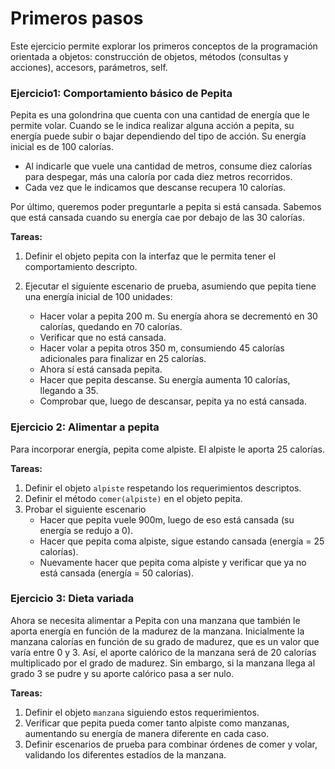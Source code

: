 # Primeros pasos
Este ejercicio permite explorar los primeros conceptos de la programación orientada a objetos: construcción de objetos, métodos (consultas y acciones), accesors, parámetros, self.

### Ejercicio1: Comportamiento básico de Pepita

Pepita es una golondrina que cuenta con una cantidad de energía que le permite volar. Cuando se le indica realizar alguna acción a pepita, su energía puede subir o bajar dependiendo del tipo de acción. Su energía inicial es de 100 calorías.

* Al indicarle que vuele una cantidad de metros, consume diez calorías para despegar, más una caloría por cada diez metros recorridos.
* Cada vez que le indicamos que descanse recupera 10 calorías.

Por último, queremos poder preguntarle a pepita si está cansada. Sabemos que está cansada cuando su energía cae por debajo de las 30 calorías.

**Tareas:**  

1. Definir el objeto pepita con la interfaz que le permita tener el comportamiento descripto.

2. Ejecutar el siguiente escenario de prueba, asumiendo que pepita tiene una energía inicial de 100 unidades:
   
   * Hacer volar a pepita 200 m. Su energía ahora se decrementó en 30 calorías, quedando en 70 calorías.
   * Verificar que no está cansada.
   * Hacer volar a pepita otros 350 m, consumiendo 45 calorías adicionales para finalizar en 25 calorías.
   * Ahora sí está cansada pepita.
   * Hacer que pepita descanse. Su energía aumenta 10 calorías, llegando a 35.
   * Comprobar que, luego de descansar, pepita ya no está cansada.    
    
### Ejercicio 2: Alimentar a pepita

Para incorporar energía, pepita come alpiste. El alpiste le aporta 25 calorías.

**Tareas:** 

1. Definir el objeto ``alpiste`` respetando los requerimientos descriptos.
1. Definir el método ``comer(alpiste)`` en el objeto pepita. 
1. Probar el siguiente escenario
   * Hacer que pepita vuele 900m, luego de eso está cansada (su energía se redujo a 0).
   * Hacer que pepita coma alpiste, sigue estando cansada (energía = 25 calorías).
   * Nuevamente hacer que pepita coma alpiste y verificar que ya no está cansada (energía = 50 calorías).

### Ejercicio 3: Dieta variada

Ahora se necesita alimentar a Pepita con una manzana que también le aporta energía en función de la madurez de la manzana. 
Inicialmente la manzana calorías en función de su grado de madurez, que es un valor que varía entre 0 y 3.
Así, el aporte calórico de la manzana será de 20 calorías multiplicado por el grado de madurez.
Sin embargo, si la manzana llega al grado 3 se pudre y su aporte calórico pasa a ser nulo.

**Tareas:** 

1. Definir el objeto ``manzana`` siguiendo estos requerimientos.
2. Verificar que pepita pueda comer tanto alpiste como manzanas, aumentando su energía de manera diferente en cada caso.
3. Definir escenarios de prueba para combinar órdenes de comer y volar, validando los diferentes estadíos de la manzana.
